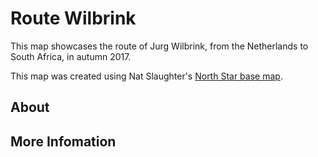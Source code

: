 # Route Wilbrink

This map showcases the route of Jurg Wilbrink, from the Netherlands to South Africa, in autumn 2017.

This map was created using Nat Slaughter's [North Star base map](https://www.mapbox.com/designer-maps/#north-star).

## About

## More Infomation
